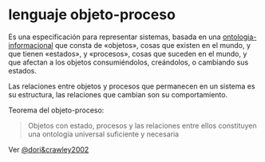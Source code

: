 # lenguaje objeto-proceso

Es una especificación para representar sistemas, basada en una [ontologia-informacional](ontologia-informacional.md) que consta de «objetos», cosas que existen en el mundo, y que tienen «estados», y «procesos», cosas que suceden en el mundo, y que afectan a los objetos consumiéndolos, creándolos, o cambiando sus estados.

Las relaciones entre objetos y procesos que permanecen en un sistema es su estructura, las relaciones que cambian son su comportamiento.

Teorema del objeto-proceso:

 > 
 > Objetos con estado, procesos y las relaciones entre ellos constituyen una ontología universal suficiente y necesaria

Ver [@dori&crawley2002](@dori&crawley2002.md)
